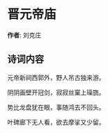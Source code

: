 # 晋元帝庙

**作者**: 刘克庄

## 诗词内容

元帝新祠西郭外，野人吊古独来游。

阴阴画壁开冠剑，寂寂丝窠上璪旒。

势比龙盘犹在眼，事随鸿去不回头。

叶碑廊下无人看，欲去摩挲又少留。

